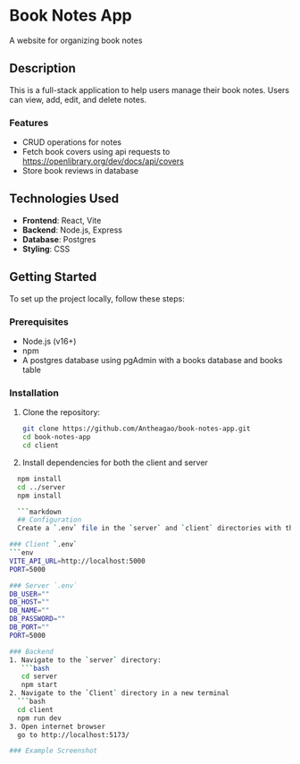 # Book Notes App
A website for organizing book notes

## Description
This is a full-stack application to help users manage their book notes. Users can view, add, edit, and delete notes.

### Features
- CRUD operations for notes
- Fetch book covers using api requests to https://openlibrary.org/dev/docs/api/covers
- Store book reviews in database

## Technologies Used
- **Frontend**: React, Vite
- **Backend**: Node.js, Express
- **Database**: Postgres
- **Styling**: CSS

## Getting Started

To set up the project locally, follow these steps:
### Prerequisites
- Node.js (v16+)
- npm
- A postgres database using pgAdmin with a books database and books table

### Installation
1. Clone the repository:
   ```bash
   git clone https://github.com/Antheagao/book-notes-app.git
   cd book-notes-app
   cd client 
2. Install dependencies for both the client and server
```bash
  npm install
  cd ../server
  npm install

  ```markdown
  ## Configuration
  Create a `.env` file in the `server` and `client` directories with the following variables:

### Client `.env`
```env
VITE_API_URL=http://localhost:5000
PORT=5000

### Server `.env`
DB_USER=""
DB_HOST=""
DB_NAME=""
DB_PASSWORD=""
DB_PORT=""
PORT=5000

### Backend
1. Navigate to the `server` directory:
   ```bash
   cd server
   npm start
2. Navigate to the `Client` directory in a new terminal
  ```bash
  cd client
  npm run dev
3. Open internet browser
  go to http://localhost:5173/

### Example Screenshot
